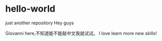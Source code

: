 # hello-world
just another repository
Hey guys

Giovanni here,不知道能不能敲中文我就试试。
I love learn more new skills!
